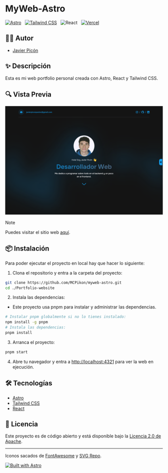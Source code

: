 
# MyWeb-Astro

[![Astro](https://img.shields.io/badge/Astro-4.5%2B-darkviolet?style=for-the-badge&logo=astro&logoColor=white&labelColor=101010)](https://astro.build/) &nbsp;
[![Tailwind CSS](https://img.shields.io/badge/Tailwind%20CSS-3.4.3%2B-dodgerblue?style=for-the-badge&logo=tailwindcss&logoColor=white&labelColor=101010)](https://tailwindcss.com/) &nbsp;
![React](https://img.shields.io/badge/React-18.2.0%2B-steelblue?style=for-the-badge&logo=react&logoColor=white&labelColor=101010) &nbsp;
[![Vercel](https://img.shields.io/badge/Vercel-static-gray?style=for-the-badge&logo=vercel&logoColor=white&labelColor=101010)](https://vercel.com)

## 🙋‍♂️ Autor

* [Javier Picón](https://github.com/MCPikon)

## ✨ Descripción

Esta es mi web portfolio personal creada con Astro, React y Tailwind CSS.

## 🔍 Vista Previa

![MyWeb-Astro Preview 2023-12-30](https://raw.githubusercontent.com/MCPikon/myweb-astro/main/public/image.jpeg)

> [!NOTE]
> Puedes visitar el sitio web [aquí](https://javier-picon.vercel.app).

## 📦 Instalación

Para poder ejecutar el proyecto en local hay que hacer lo siguiente:

1. Clona el repositorio y entra a la carpeta del proyecto:

```bash
git clone https://github.com/MCPikon/myweb-astro.git
cd ./Portfolio-website
```

2. Instala las dependencias:

* Este proyecto usa pnpm para instalar y administrar las dependencias.

```bash
# Instalar pnpm globalmente si no lo tienes instalado:
npm install -g pnpm
# Instala las dependencias:
pnpm install
```

3. Arranca el proyecto:

```bash
pnpm start
```

4. Abre tu navegador y entra a [http://localhost:4321](http://localhost:4321) para ver la web en ejecución.

## 🛠 Tecnologías

* [Astro](https://astro.build/)
* [Tailwind CSS](https://tailwindcss.com/)
* [React](https://react.dev/)

## 📄 Licencia

Este proyecto es de código abierto y está disponible bajo la [Licencia 2.0 de Apache](LICENSE).

---

Iconos sacados de [FontAwesome](https://fontawesome.com/) y [SVG Repo](https://www.svgrepo.com/).

[![Built with Astro](https://astro.badg.es/v2/built-with-astro/large.svg)](https://astro.build)
